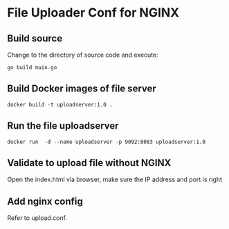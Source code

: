 # File Uploader Conf for NGINX

## Build source
Change to the directory of source code and execute:
```shell
go build main.go
```
## Build Docker images of file server
```shell
docker build -t uploadserver:1.0 .
```

## Run the file uploadserver
```shell
docker run  -d --name uploadserver -p 9092:8083 uploadserver:1.0
```

## Validate to upload file without NGINX
Open the index.html via browser, make sure the IP address and port is right

## Add nginx config
Refer to upload.conf.
